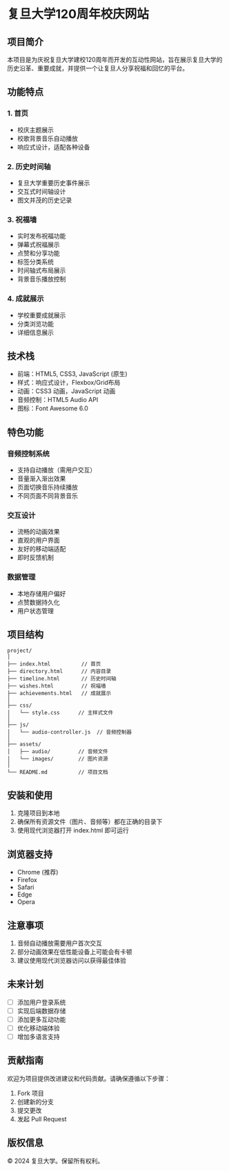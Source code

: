 # 复旦大学120周年校庆网站

## 项目简介
本项目是为庆祝复旦大学建校120周年而开发的互动性网站，旨在展示复旦大学的历史沿革、重要成就，并提供一个让复旦人分享祝福和回忆的平台。

## 功能特点

### 1. 首页
- 校庆主题展示
- 校歌背景音乐自动播放
- 响应式设计，适配各种设备

### 2. 历史时间轴
- 复旦大学重要历史事件展示
- 交互式时间轴设计
- 图文并茂的历史记录

### 3. 祝福墙
- 实时发布祝福功能
- 弹幕式祝福展示
- 点赞和分享功能
- 标签分类系统
- 时间轴式布局展示
- 背景音乐播放控制

### 4. 成就展示
- 学校重要成就展示
- 分类浏览功能
- 详细信息展示

## 技术栈
- 前端：HTML5, CSS3, JavaScript (原生)
- 样式：响应式设计，Flexbox/Grid布局
- 动画：CSS3 动画，JavaScript 动画
- 音频控制：HTML5 Audio API
- 图标：Font Awesome 6.0

## 特色功能

### 音频控制系统
- 支持自动播放（需用户交互）
- 音量渐入渐出效果
- 页面切换音乐持续播放
- 不同页面不同背景音乐

### 交互设计
- 流畅的动画效果
- 直观的用户界面
- 友好的移动端适配
- 即时反馈机制

### 数据管理
- 本地存储用户偏好
- 点赞数据持久化
- 用户状态管理

## 项目结构
```
project/
│
├── index.html          // 首页
├── directory.html      // 内容目录
├── timeline.html       // 历史时间轴
├── wishes.html         // 祝福墙
├── achievements.html   // 成就展示
│
├── css/
│   └── style.css      // 主样式文件
│
├── js/
│   └── audio-controller.js  // 音频控制器
│
├── assets/
│   ├── audio/         // 音频文件
│   └── images/        // 图片资源
│
└── README.md          // 项目文档
```

## 安装和使用
1. 克隆项目到本地
2. 确保所有资源文件（图片、音频等）都在正确的目录下
3. 使用现代浏览器打开 index.html 即可运行

## 浏览器支持
- Chrome (推荐)
- Firefox
- Safari
- Edge
- Opera

## 注意事项
1. 音频自动播放需要用户首次交互
2. 部分动画效果在低性能设备上可能会有卡顿
3. 建议使用现代浏览器访问以获得最佳体验

## 未来计划
- [ ] 添加用户登录系统
- [ ] 实现后端数据存储
- [ ] 添加更多互动功能
- [ ] 优化移动端体验
- [ ] 增加多语言支持

## 贡献指南
欢迎为项目提供改进建议和代码贡献。请确保遵循以下步骤：
1. Fork 项目
2. 创建新的分支
3. 提交更改
4. 发起 Pull Request

## 版权信息
© 2024 复旦大学。保留所有权利。 